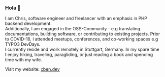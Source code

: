 ### Hola 👋

I am Chris, software engineer and freelancer with an emphasis in PHP backend development.  
Additionally, I am engaged in the OSS-Community - e.g translating documentations, building software, or contributing to existing projects. Prior to COVID-19, I attended meetups, conferences, and co-working spaces e.g TYPO3 DevDays.<br />
I currently reside and work remotely in Stuttgart, Germany. In my spare time I enjoy hiking, traveling, paragliding, or just reading a book and spending time with my wife.

Visit my website: [cben.dev](https://cben.dev)
